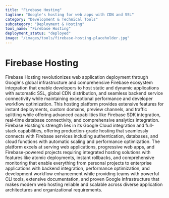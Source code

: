 ```yaml
---
title: "Firebase Hosting"
tagline: "Google's hosting for web apps with CDN and SSL"
category: "Development & Technical Tools"
subcategory: "Deployment & Hosting"
tool_name: "Firebase Hosting"
deployment_status: "deployed"
image: "/images/tools/firebase-hosting-placeholder.jpg"
---
```


# Firebase Hosting

Firebase Hosting revolutionizes web application deployment through Google's global infrastructure and comprehensive Firebase ecosystem integration that enable developers to host static and dynamic applications with automatic SSL, global CDN distribution, and seamless backend service connectivity while maintaining exceptional performance and developer workflow optimization. This hosting platform provides extensive features for instant deployments, custom domains, preview channels, and traffic splitting while offering advanced capabilities like Firebase SDK integration, real-time database connectivity, and comprehensive analytics integration. Firebase Hosting's strength lies in its Google Cloud integration and full-stack capabilities, offering production-grade hosting that seamlessly connects with Firebase services including authentication, databases, and cloud functions with automatic scaling and performance optimization. The platform excels at serving web applications, progressive web apps, and Firebase-powered projects requiring integrated hosting solutions with features like atomic deployments, instant rollbacks, and comprehensive monitoring that enable everything from personal projects to enterprise applications with backend integration, performance optimization, and development workflow enhancement while providing teams with powerful CLI tools, extensive documentation, and proven Google infrastructure that makes modern web hosting reliable and scalable across diverse application architectures and organizational requirements.